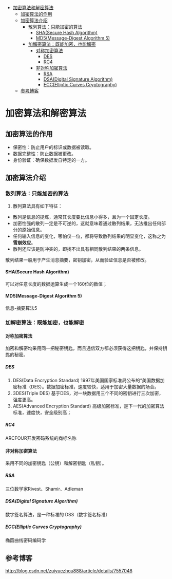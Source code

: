 <!-- toc -->

- [加密算法和解密算法](#加密算法和解密算法)
	- [加密算法的作用](#加密算法的作用)
	- [加密算法介绍](#加密算法介绍)
		- [散列算法：只能加密的算法](#散列算法只能加密的算法)
			- [SHA(Secure Hash Algorithm)](#shasecure-hash-algorithm)
			- [MD5(Message-Digest Algorithm 5)](#md5message-digest-algorithm-5)
		- [加解密算法：既能加密，也能解密](#加解密算法既能加密也能解密)
			- [对称加密算法](#对称加密算法)
				- [DES](#des)
				- [RC4](#rc4)
			- [非对称加密算法](#非对称加密算法)
				- [RSA](#rsa)
				- [DSA(Digital Signature Algorithm)](#dsadigital-signature-algorithm)
				- [ECC(Elliptic Curves Cryptography)](#eccelliptic-curves-cryptography)
	- [参考博客](#参考博客)

<!-- tocstop -->
# 加密算法和解密算法

## 加密算法的作用
* 保密性：防止用户的标识或数据被读取。
* 数据完整性：防止数据被更改。
* 身份验证：确保数据发自特定的一方。

## 加密算法介绍
### 散列算法：只能加密的算法
1. 散列算法具有如下特征：
* 散列是信息的提炼，通常其长度要比信息小得多，且为一个固定长度。
* 加密性强的散列一定是不可逆的，这就意味着通过散列结果，无法推出任何部分的原始信息。
* 任何输入信息的变化，哪怕仅一位，都将导致散列结果的明显变化，这称之为**雪崩效应**。
* 散列还应该是防冲突的，即找不出具有相同散列结果的两条信息。

散列结果一般用于产生消息摘要，密钥加密，从而验证信息是否被修改。

#### SHA(Secure Hash Algorithm)
可以对任意长度的数据运算生成一个160位的数值；

#### MD5(Message-Digest Algorithm 5)
信息-摘要算法5

### 加解密算法：既能加密，也能解密
#### 对称加密算法
加密和解密均采用同一把秘密钥匙，而且通信双方都必须获得这把钥匙，并保持钥匙的秘密。
##### DES
1. DES(Data Encryption Standard)
  1997年美国国家标准局公布的“美国数据加密标准（DES）。数据加密标准，速度较快，适用于加密大量数据的场合。
2. 3DES(Triple DES)
  基于DES，对一块数据用三个不同的密钥进行三次加密，强度更高。
3. AES(Advanced Encryption Standard)
  高级加密标准，是下一代的加密算法标准，速度快，安全级别高；
##### RC4
ARCFOUR开发密码系统的商标名称

#### 非对称加密算法
采用不同的加密钥匙（公钥）和解密钥匙（私钥）。
##### RSA
三位数学家Rivest、Shamir、Adleman
##### DSA(Digital Signature Algorithm)
数字签名算法，是一种标准的 DSS（数字签名标准）
##### ECC(Elliptic Curves Cryptography)
椭圆曲线密码编码学

## 参考博客

http://blog.csdn.net/zuiyuezhou888/article/details/7557048
